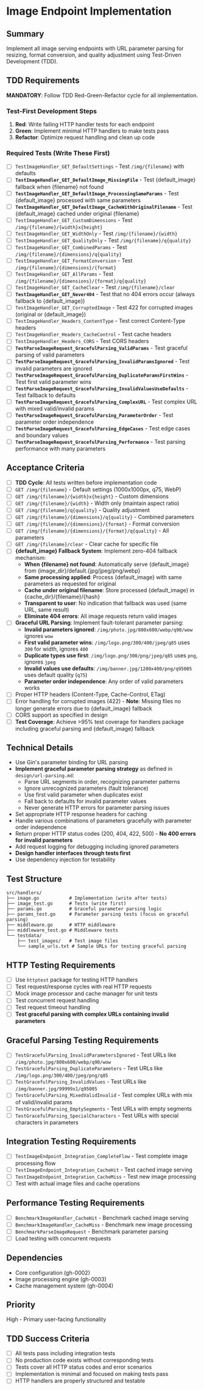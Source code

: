 # Image Endpoint Implementation

## Summary
Implement all image serving endpoints with URL parameter parsing for resizing, format conversion, and quality adjustment using Test-Driven Development (TDD).

## TDD Requirements
**MANDATORY**: Follow TDD Red-Green-Refactor cycle for all implementation.

### Test-First Development Steps
1. **Red**: Write failing HTTP handler tests for each endpoint
2. **Green**: Implement minimal HTTP handlers to make tests pass
3. **Refactor**: Optimize request handling and clean up code

### Required Tests (Write These First)
- [ ] `TestImageHandler_GET_DefaultSettings` - Test `/img/{filename}` with defaults
- [ ] **`TestImageHandler_GET_DefaultImage_MissingFile`** - Test {default_image} fallback when {filename} not found
- [ ] **`TestImageHandler_GET_DefaultImage_ProcessingSameParams`** - Test {default_image} processed with same parameters
- [ ] **`TestImageHandler_GET_DefaultImage_CacheWithOriginalFilename`** - Test {default_image} cached under original {filename}
- [ ] `TestImageHandler_GET_CustomDimensions` - Test `/img/{filename}/{width}x{height}`
- [ ] `TestImageHandler_GET_WidthOnly` - Test `/img/{filename}/{width}`
- [ ] `TestImageHandler_GET_QualityOnly` - Test `/img/{filename}/q{quality}`
- [ ] `TestImageHandler_GET_CombinedParams` - Test `/img/{filename}/{dimensions}/q{quality}`
- [ ] `TestImageHandler_GET_FormatConversion` - Test `/img/{filename}/{dimensions}/{format}`
- [ ] `TestImageHandler_GET_AllParams` - Test `/img/{filename}/{dimensions}/{format}/q{quality}`
- [ ] `TestImageHandler_GET_CacheClear` - Test `/img/{filename}/clear`
- [ ] **`TestImageHandler_GET_Never404`** - Test that no 404 errors occur (always fallback to {default_image})
- [ ] `TestImageHandler_GET_CorruptedImage` - Test 422 for corrupted images (original or {default_image})
- [ ] `TestImageHandler_Headers_ContentType` - Test correct Content-Type headers
- [ ] `TestImageHandler_Headers_CacheControl` - Test cache headers
- [ ] `TestImageHandler_Headers_CORS` - Test CORS headers
- [ ] **`TestParseImageRequest_GracefulParsing_ValidParams`** - Test graceful parsing of valid parameters
- [ ] **`TestParseImageRequest_GracefulParsing_InvalidParamsIgnored`** - Test invalid parameters are ignored
- [ ] **`TestParseImageRequest_GracefulParsing_DuplicateParamsFirstWins`** - Test first valid parameter wins
- [ ] **`TestParseImageRequest_GracefulParsing_InvalidValuesUseDefaults`** - Test fallback to defaults
- [ ] **`TestParseImageRequest_GracefulParsing_ComplexURL`** - Test complex URL with mixed valid/invalid params
- [ ] **`TestParseImageRequest_GracefulParsing_ParameterOrder`** - Test parameter order independence
- [ ] **`TestParseImageRequest_GracefulParsing_EdgeCases`** - Test edge cases and boundary values
- [ ] **`TestParseImageRequest_GracefulParsing_Performance`** - Test parsing performance with many parameters

## Acceptance Criteria
- [ ] **TDD Cycle**: All tests written before implementation code
- [ ] `GET /img/{filename}` - Default settings (1000x1000px, q75, WebP)
- [ ] `GET /img/{filename}/{width}x{height}` - Custom dimensions
- [ ] `GET /img/{filename}/{width}` - Width only (maintain aspect ratio)
- [ ] `GET /img/{filename}/q{quality}` - Quality adjustment
- [ ] `GET /img/{filename}/{dimensions}/q{quality}` - Combined parameters
- [ ] `GET /img/{filename}/{dimensions}/{format}` - Format conversion
- [ ] `GET /img/{filename}/{dimensions}/{format}/q{quality}` - All parameters
- [ ] `GET /img/{filename}/clear` - Clear cache for specific file
- [ ] **{default_image} Fallback System**: Implement zero-404 fallback mechanism:
  - **When {filename} not found**: Automatically serve {default_image} from {image_dir}/default.{jpg/jpeg/png/webp}
  - **Same processing applied**: Process {default_image} with same parameters as requested for original
  - **Cache under original filename**: Store processed {default_image} in {cache_dir}/{filename}/{hash}
  - **Transparent to user**: No indication that fallback was used (same URL, same result)
  - **Eliminate 404 errors**: All image requests return valid images
- [ ] **Graceful URL Parsing**: Implement fault-tolerant parameter parsing:
  - **Invalid parameters ignored**: `/img/photo.jpg/800x600/webp/q90/wow` ignores `wow`
  - **First valid parameter wins**: `/img/logo.png/300/400/jpeg/q85` uses `300` for width, ignores `400`
  - **Duplicate types use first**: `/img/logo.png/300/png/jpeg/q85` uses `png`, ignores `jpeg`
  - **Invalid values use defaults**: `/img/banner.jpg/1200x400/png/q95005` uses default quality (`q75`)
  - **Parameter order independence**: Any order of valid parameters works
- [ ] Proper HTTP headers (Content-Type, Cache-Control, ETag)
- [ ] Error handling for corrupted images (422) - **Note**: Missing files no longer generate errors due to {default_image} fallback
- [ ] CORS support as specified in design
- [ ] **Test Coverage**: Achieve >95% test coverage for handlers package including graceful parsing and {default_image} fallback

## Technical Details
- Use Gin's parameter binding for URL parsing
- **Implement graceful parameter parsing strategy** as defined in `design/url-parsing.md`:
  - Parse URL segments in order, recognizing parameter patterns
  - Ignore unrecognized parameters (fault tolerance)
  - Use first valid parameter when duplicates exist
  - Fall back to defaults for invalid parameter values
  - Never generate HTTP errors for parameter parsing issues
- Set appropriate HTTP response headers for caching
- Handle various combinations of parameters gracefully with parameter order independence
- Return proper HTTP status codes (200, 404, 422, 500) - **No 400 errors for invalid parameters**
- Add request logging for debugging including ignored parameters
- **Design handler interfaces through tests first**
- Use dependency injection for testability

## Test Structure
```
src/handlers/
├── image.go           # Implementation (write after tests)
├── image_test.go      # Tests (write first)
├── params.go          # Graceful parameter parsing logic
├── params_test.go     # Parameter parsing tests (focus on graceful parsing)
├── middleware.go      # HTTP middleware
├── middleware_test.go # Middleware tests
└── testdata/
    ├── test_images/   # Test image files
    └── sample_urls.txt # Sample URLs for testing graceful parsing
```

## HTTP Testing Requirements
- [ ] Use `httptest` package for testing HTTP handlers
- [ ] Test request/response cycles with real HTTP requests
- [ ] Mock image processor and cache manager for unit tests
- [ ] Test concurrent request handling
- [ ] Test request timeout handling
- [ ] **Test graceful parsing with complex URLs containing invalid parameters**

## Graceful Parsing Testing Requirements
- [ ] `TestGracefulParsing_InvalidParametersIgnored` - Test URLs like `/img/photo.jpg/800x600/webp/q90/wow`
- [ ] `TestGracefulParsing_DuplicateParameters` - Test URLs like `/img/logo.png/300/400/jpeg/png/q85`
- [ ] `TestGracefulParsing_InvalidValues` - Test URLs like `/img/banner.jpg/99999x1/q95005`
- [ ] `TestGracefulParsing_MixedValidInvalid` - Test complex URLs with mix of valid/invalid params
- [ ] `TestGracefulParsing_EmptySegments` - Test URLs with empty segments
- [ ] `TestGracefulParsing_SpecialCharacters` - Test URLs with special characters in parameters

## Integration Testing Requirements
- [ ] `TestImageEndpoint_Integration_CompleteFlow` - Test complete image processing flow
- [ ] `TestImageEndpoint_Integration_CacheHit` - Test cached image serving
- [ ] `TestImageEndpoint_Integration_CacheMiss` - Test new image processing
- [ ] Test with actual image files and cache operations

## Performance Testing Requirements
- [ ] `BenchmarkImageHandler_CacheHit` - Benchmark cached image serving
- [ ] `BenchmarkImageHandler_CacheMiss` - Benchmark new image processing
- [ ] `BenchmarkParseImageRequest` - Benchmark parameter parsing
- [ ] Load testing with concurrent requests

## Dependencies
- Core configuration (gh-0002)
- Image processing engine (gh-0003)
- Cache management system (gh-0004)

## Priority
High - Primary user-facing functionality

## TDD Success Criteria
- [ ] All tests pass including integration tests
- [ ] No production code exists without corresponding tests
- [ ] Tests cover all HTTP status codes and error scenarios
- [ ] Implementation is minimal and focused on making tests pass
- [ ] HTTP handlers are properly structured and testable